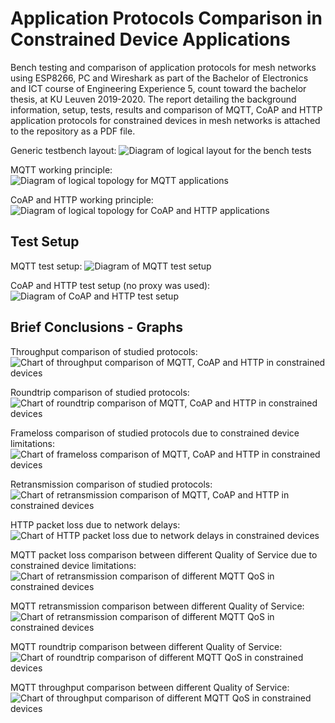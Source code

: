 # Application Protocols Comparison in Constrained Device Applications
Bench testing and comparison of application protocols for mesh networks using ESP8266, PC and Wireshark as part of the Bachelor of Electronics and ICT course of Engineering Experience 5, count toward the bachelor thesis, at KU Leuven 2019-2020.
The report detailing the background information, setup, tests, results and comparison of MQTT, CoAP and HTTP application protocols for constrained devices in mesh networks is attached to the repository as a PDF file.

Generic testbench layout:
![Diagram of logical layout for the bench tests](https://github.com/maximyudayev/ee5-application-and-session-protocols/blob/master/images/Picture%201.png)

MQTT working principle:
![Diagram of logical topology for MQTT applications](https://github.com/maximyudayev/ee5-application-and-session-protocols/blob/master/images/Picture%202.png)

CoAP and HTTP working principle:
![Diagram of logical topology for CoAP and HTTP applications](https://github.com/maximyudayev/ee5-application-and-session-protocols/blob/master/images/Picture%203.png)

## Test Setup
MQTT test setup:
![Diagram of MQTT test setup](https://github.com/maximyudayev/ee5-application-and-session-protocols/blob/master/images/Picture%204.png)

CoAP and HTTP test setup (no proxy was used):
![Diagram of CoAP and HTTP test setup](https://github.com/maximyudayev/ee5-application-and-session-protocols/blob/master/images/Picture%205.png)

## Brief Conclusions - Graphs
Throughput comparison of studied protocols:
![Chart of throughput comparison of MQTT, CoAP and HTTP in constrained devices](https://github.com/maximyudayev/ee5-application-and-session-protocols/blob/master/images/Picture%2011.png)

Roundtrip comparison of studied protocols:
![Chart of roundtrip comparison of MQTT, CoAP and HTTP in constrained devices](https://github.com/maximyudayev/ee5-application-and-session-protocols/blob/master/images/Picture%2012.png)

Frameloss comparison of studied protocols due to constrained device limitations:
![Chart of frameloss comparison of MQTT, CoAP and HTTP in constrained devices](https://github.com/maximyudayev/ee5-application-and-session-protocols/blob/master/images/Picture%2010.png)

Retransmission comparison of studied protocols:
![Chart of retransmission comparison of MQTT, CoAP and HTTP in constrained devices](https://github.com/maximyudayev/ee5-application-and-session-protocols/blob/master/images/Picture%2013.png)

HTTP packet loss due to network delays:
![Chart of HTTP packet loss due to network delays in constrained devices](https://github.com/maximyudayev/ee5-application-and-session-protocols/blob/master/images/Picture%2014.png)

MQTT packet loss comparison between different Quality of Service due to constrained device limitations:
![Chart of retransmission comparison of different MQTT QoS in constrained devices](https://github.com/maximyudayev/ee5-application-and-session-protocols/blob/master/images/Picture%206.png)

MQTT retransmission comparison between different Quality of Service:
![Chart of retransmission comparison of different MQTT QoS in constrained devices](https://github.com/maximyudayev/ee5-application-and-session-protocols/blob/master/images/Picture%209.png)

MQTT roundtrip comparison between different Quality of Service:
![Chart of roundtrip comparison of different MQTT QoS in constrained devices](https://github.com/maximyudayev/ee5-application-and-session-protocols/blob/master/images/Picture%208.png)

MQTT throughput comparison between different Quality of Service:
![Chart of throughput comparison of different MQTT QoS in constrained devices](https://github.com/maximyudayev/ee5-application-and-session-protocols/blob/master/images/Picture%207.png)
